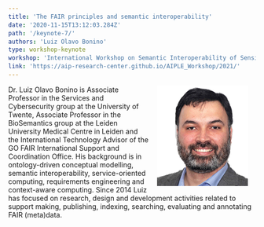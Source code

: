 ```yaml
---
title: 'The FAIR principles and semantic interoperability'
date: '2020-11-15T13:12:03.284Z'
path: '/keynote-7/'
authors: 'Luiz Olavo Bonino'
type: workshop-keynote
workshop: 'International Workshop on Semantic Interoperability of Sensitive Data in Federated AI (SISFAI 2021)'
link: 'https://aip-research-center.github.io/AIPLE_Workshop/2021/'
---
```


<img align="right" width="185" style="margin-left:16px;margin-right:16px" src="https://raw.githubusercontent.com/edoc2021/2021/dev/static/img/Luiz.png"/>

Dr. Luiz Olavo Bonino is Associate Professor in the Services and Cybersecurity group at the University of Twente,
Associate Professor in the BioSemantics group at the Leiden University Medical Centre in Leiden and the International
Technology Advisor of the GO FAIR International Support and Coordination Office. His background is in ontology-driven
conceptual modelling, semantic interoperability, service-oriented computing, requirements engineering and context-aware
computing. Since 2014 Luiz has focused on research, design and development activities related to support making,
publishing, indexing, searching, evaluating and annotating FAIR (meta)data.

